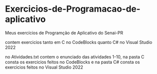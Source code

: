 # Exercicios-de-Programacao-de-aplicativo

Meus exercícios de Programção de Aplicativo do Senai-PR

contem exercicios tanto em C no CodeBlocks quanto C# no Visual Studio 2022

no Atividades.txt contem o enunciado das atividades 1-10, na pasta C consta os exercicios feitos no CodeBlocks e na pasta C# consta os exercicios feitos no Visual Studio 2022
